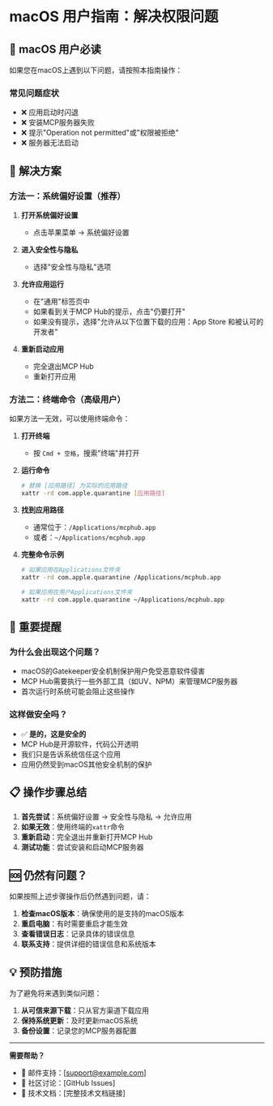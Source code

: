 # macOS 用户指南：解决权限问题

## 🍎 macOS 用户必读

如果您在macOS上遇到以下问题，请按照本指南操作：

### 常见问题症状
- ❌ 应用启动时闪退
- ❌ 安装MCP服务器失败
- ❌ 提示"Operation not permitted"或"权限被拒绝"
- ❌ 服务器无法启动

## 🔧 解决方案

### 方法一：系统偏好设置（推荐）

1. **打开系统偏好设置**
   - 点击苹果菜单 → 系统偏好设置

2. **进入安全性与隐私**
   - 选择"安全性与隐私"选项

3. **允许应用运行**
   - 在"通用"标签页中
   - 如果看到关于MCP Hub的提示，点击"仍要打开"
   - 如果没有提示，选择"允许从以下位置下载的应用：App Store 和被认可的开发者"

4. **重新启动应用**
   - 完全退出MCP Hub
   - 重新打开应用

### 方法二：终端命令（高级用户）

如果方法一无效，可以使用终端命令：

1. **打开终端**
   - 按 `Cmd + 空格`，搜索"终端"并打开

2. **运行命令**
   ```bash
   # 替换 [应用路径] 为实际的应用路径
   xattr -rd com.apple.quarantine [应用路径]
   ```

3. **找到应用路径**
   - 通常位于：`/Applications/mcphub.app`
   - 或者：`~/Applications/mcphub.app`

4. **完整命令示例**
   ```bash
   # 如果应用在Applications文件夹
   xattr -rd com.apple.quarantine /Applications/mcphub.app
   
   # 如果应用在用户Applications文件夹
   xattr -rd com.apple.quarantine ~/Applications/mcphub.app
   ```

## 🚨 重要提醒

### 为什么会出现这个问题？
- macOS的Gatekeeper安全机制保护用户免受恶意软件侵害
- MCP Hub需要执行一些外部工具（如UV、NPM）来管理MCP服务器
- 首次运行时系统可能会阻止这些操作

### 这样做安全吗？
- ✅ **是的，这是安全的**
- MCP Hub是开源软件，代码公开透明
- 我们只是告诉系统信任这个应用
- 应用仍然受到macOS其他安全机制的保护

## 📋 操作步骤总结

1. **首先尝试**：系统偏好设置 → 安全性与隐私 → 允许应用
2. **如果无效**：使用终端的`xattr`命令
3. **重新启动**：完全退出并重新打开MCP Hub
4. **测试功能**：尝试安装和启动MCP服务器

## 🆘 仍然有问题？

如果按照上述步骤操作后仍然遇到问题，请：

1. **检查macOS版本**：确保使用的是支持的macOS版本
2. **重启电脑**：有时需要重启才能生效
3. **查看错误日志**：记录具体的错误信息
4. **联系支持**：提供详细的错误信息和系统版本

## 💡 预防措施

为了避免将来遇到类似问题：

1. **从可信来源下载**：只从官方渠道下载应用
2. **保持系统更新**：及时更新macOS系统
3. **备份设置**：记录您的MCP服务器配置

---

**需要帮助？** 
- 📧 邮件支持：[support@example.com]
- 💬 社区讨论：[GitHub Issues]
- 📖 技术文档：[完整技术文档链接] 